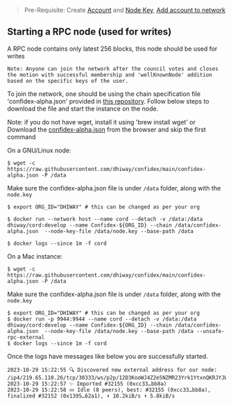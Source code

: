 > Pre-Requisite:
> Create [Account](./Account.md) and [Node Key](./Node.md), [Add account to network](./Adding_Account_And_Node_to_Network.md)

## Starting a RPC node (used for writes)
A RPC node contains only latest 256 blocks, this node should be used for writes
```
Note: Anyone can join the network after the council votes and closes the motion with successful membership and 'wellKnownNode' addition based on the specific keys of the user.
```

To join the network, one should be using the chain specification file 'confidex-alpha.json' provided in [this repository](https://github.com/dhiway/confidex/). Follow below steps to download the file and start the instance on the node.

Note: if you do not have wget, install it using 'brew install wget' 
or Download the [confidex-alpha.json](https://raw.githubusercontent.com/dhiway/confidex/main/confidex-alpha.json) from the browser and skip the first command

On a GNU/Linux node:
```
$ wget -c https://raw.githubusercontent.com/dhiway/confidex/main/confidex-alpha.json -P /data
```
Make sure the confidex-alpha.json file is under `/data` folder, along with the `node.key`

```
$ export ORG_ID="DHIWAY" # this can be changed as per your org

$ docker run --network host --name cord --detach -v /data:/data dhiway/cord:develop --name Confidex-${ORG_ID} --chain /data/confidex-alpha.json  --node-key-file /data/node.key --base-path /data

$ docker logs --since 1m -f cord
```

On a Mac instance:
```
$ wget -c https://raw.githubusercontent.com/dhiway/confidex/main/confidex-alpha.json -P /data
```
Make sure the confidex-alpha.json file is under `/data` folder, along with the `node.key`

```
$ export ORG_ID="DHIWAY" # this can be changed as per your org
$ docker run -p 9944:9944 --name cord --detach -v /data:/data dhiway/cord:develop --name Confidex-${ORG_ID} --chain /data/confidex-alpha.json  --node-key-file /data/node.key --base-path /data --unsafe-rpc-external
$ docker logs --since 1m -f cord
```

Once the logs have messages like below you are successfully started.

```
2023-10-29 15:22:55 🔍 Discovered new external address for our node: /ip4/219.65.110.26/tcp/30333/ws/p2p/12D3KooWJ4Z2e5NZMR23Yrk1YtxnQKRJYJW3h7w4Z9mTUMCy3eTS    
2023-10-29 15:22:57 ✨ Imported #32155 (0xcc33…bb8a)    
2023-10-29 15:22:58 💤 Idle (8 peers), best: #32155 (0xcc33…bb8a), finalized #32152 (0x1395…62a1), ⬇ 10.2kiB/s ⬆ 5.8kiB/s    
```
